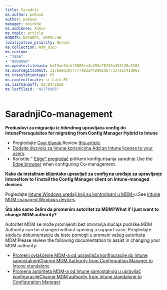 ```yaml
---
title: Saradnji
ms.author: pebaum
author: pebaum
manager: mnirkhe
ms.audience: Admin
ms.topic: article
ROBOTS: NOINDEX, NOFOLLOW
localization_priority: Normal
ms.collection: Adm_O365
ms.custom:
- "1556"
- "9000080"
ms.openlocfilehash: bd19ae3bfdf5005fe4e495e78749a393128a2184
ms.sourcegitcommit: 317eeed39c7777a922442992d67733726c41d9e1
ms.translationtype: MT
ms.contentlocale: sr-Latn-RS
ms.lasthandoff: 02/04/2020
ms.locfileid: "41770905"
---
```

# <a name="co-management"></a><span data-ttu-id="d2a45-102">Saradnji</span><span class="sxs-lookup"><span data-stu-id="d2a45-102">Co-management</span></span>

<span data-ttu-id="d2a45-103">**Preduslovi za migraciju iz hibridnog upravljača config do Intune**</span><span class="sxs-lookup"><span data-stu-id="d2a45-103">**Prerequisites for migrating from Config Manager Hybrid to Intune**</span></span>

- <span data-ttu-id="d2a45-104">Pregledajte [Ovaj članak](https://docs.microsoft.com/configmgr/mdm/deploy-use/migrate-hybridmdm-to-intunesa).</span><span class="sxs-lookup"><span data-stu-id="d2a45-104">Review [this article](https://docs.microsoft.com/configmgr/mdm/deploy-use/migrate-hybridmdm-to-intunesa).</span></span>
- <span data-ttu-id="d2a45-105">[Dodajte dozvolu za Intune korisnicima](https://docs.microsoft.com/intune/licenses-assign).</span><span class="sxs-lookup"><span data-stu-id="d2a45-105">[Add an Intune license to your users](https://docs.microsoft.com/intune/licenses-assign).</span></span>
- <span data-ttu-id="d2a45-106">Koristite " [Edge" pregledač](https://www.microsoft.com/windows/microsoft-edge) prilikom konfigurisanja saradnje.</span><span class="sxs-lookup"><span data-stu-id="d2a45-106">Use the [Edge browser](https://www.microsoft.com/windows/microsoft-edge) when configuring Co-management.</span></span>

<span data-ttu-id="d2a45-107">**Kako da instaliram klijentsko upravljač za config na uređaje za upravljanje Intune**</span><span class="sxs-lookup"><span data-stu-id="d2a45-107">**How to I install the Config Manager client on Intune-managed devices**</span></span>

<span data-ttu-id="d2a45-108">Pogledajte [Intune Windows uređaji koji su kontrolisani u MDM-](https://docs.microsoft.com/configmgr/core/clients/deploy/deploy-clients-to-windows-computers#bkmk_mdm)u.</span><span class="sxs-lookup"><span data-stu-id="d2a45-108">See [Intune MDM-managed Windows devices](https://docs.microsoft.com/configmgr/core/clients/deploy/deploy-clients-to-windows-computers#bkmk_mdm).</span></span>

<span data-ttu-id="d2a45-109">**Šta ako samo želim da promenim autoritet za MDM?**</span><span class="sxs-lookup"><span data-stu-id="d2a45-109">**What if I just want to change MDM authority?**</span></span>

<span data-ttu-id="d2a45-110">Autoritet MDM se može promijeniti bez otvaranja slučaja podrške.</span><span class="sxs-lookup"><span data-stu-id="d2a45-110">MDM Authority can be changed without opening a support case.</span></span> <span data-ttu-id="d2a45-111">Pregledajte sledeću dokumentaciju da biste pomogli u promeni vašeg autoriteta MDM:</span><span class="sxs-lookup"><span data-stu-id="d2a45-111">Please review the following documentation to assist in changing your MDM authority:</span></span>

- [<span data-ttu-id="d2a45-112">Promeni ovlašćenje MDM-a od upravljača konfiguracije do Intune samostalnog</span><span class="sxs-lookup"><span data-stu-id="d2a45-112">Change MDM Authority from Configuration Manager to Intune standalone</span></span>](https://docs.microsoft.com/configmgr/mdm/deploy-use/migrate-change-mdm-authority)
- [<span data-ttu-id="d2a45-113">Promena autoriteta MDM-a od Intune samostalnog u upravljač konfiguracije</span><span class="sxs-lookup"><span data-stu-id="d2a45-113">Change MDM authority from Intune standalone to Configuration Manager</span></span>](https://docs.microsoft.com/configmgr/mdm/deploy-use/change-mdm-authority)
